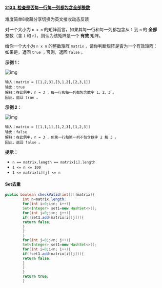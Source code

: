 #### [2133. 检查是否每一行每一列都包含全部整数](https://leetcode.cn/problems/check-if-every-row-and-column-contains-all-numbers/)

难度简单8收藏分享切换为英文接收动态反馈

对一个大小为 `n x n` 的矩阵而言，如果其每一行和每一列都包含从 `1` 到 `n` 的 **全部** 整数（含 `1` 和 `n`），则认为该矩阵是一个 **有效** 矩阵。

给你一个大小为 `n x n` 的整数矩阵 `matrix` ，请你判断矩阵是否为一个有效矩阵：如果是，返回 `true` ；否则，返回 `false` 。

**示例 1：**

![img](https://assets.leetcode.com/uploads/2021/12/21/example1drawio.png)

```
输入：matrix = [[1,2,3],[3,1,2],[2,3,1]]
输出：true
解释：在此例中，n = 3 ，每一行和每一列都包含数字 1、2、3 。
因此，返回 true 。
```

**示例 2：**

![img](https://assets.leetcode.com/uploads/2021/12/21/example2drawio.png)

```
输入：matrix = [[1,1,1],[1,2,3],[1,2,3]]
输出：false
解释：在此例中，n = 3 ，但第一行和第一列不包含数字 2 和 3 。
因此，返回 false 。
```

**提示：**

- `n == matrix.length == matrix[i].length`
- `1 <= n <= 100`
- `1 <= matrix[i][j] <= n`

#### Set去重

```java
public boolean checkValid(int[][]matrix){
        int n=matrix.length;
        for(int i=0;i<n; i++){
        Set<Integer> set1=new HashSet<>();
        for(int j=0;j<n; j++){
        if(!set1.add(matrix[i][j])){
        return false;
        }
        }
        }
        for(int j=0;j<n; j++){
        Set<Integer> set1=new HashSet<>();
        for(int i=0;i<n; i++){
        if(!set1.add(matrix[i][j])){
        return false;
        }
        }
        }
        return true;
        }
```